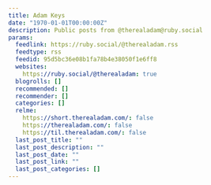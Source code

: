 ```yaml
---
title: Adam Keys
date: "1970-01-01T00:00:00Z"
description: Public posts from @therealadam@ruby.social
params:
  feedlink: https://ruby.social/@therealadam.rss
  feedtype: rss
  feedid: 95d5bc36e08b1fa78b4e38050f1e6ff8
  websites:
    https://ruby.social/@therealadam: true
  blogrolls: []
  recommended: []
  recommender: []
  categories: []
  relme:
    https://short.therealadam.com/: false
    https://therealadam.com/: false
    https://til.therealadam.com/: false
  last_post_title: ""
  last_post_description: ""
  last_post_date: ""
  last_post_link: ""
  last_post_categories: []
---
```


